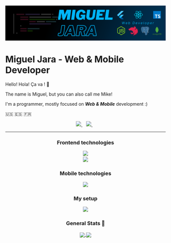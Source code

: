 ![Main Picture](https://github.com/Miguel-A-Jara/Miguel-A-Jara/blob/main/MiguelJara-Banner.png?raw=true)



<h1>
  Miguel Jara - Web & Mobile Developer
</h1>

<p>
  Hello! Hola! Ça va ! 🤘 
  
  The name is Miguel, but you can also call me Mike!
  
  I'm a programmer, mostly focused on <strong><i>Web & Mobile</i></strong> development :)

  🇺🇸 🇪🇸 🇫🇷
</p>

<!-- NOTE: Socials -->
<p align='center'>
  <!-- NOTE: LinkedIn -->
  <a href="https://www.linkedin.com/in/miguel-a-jara/">
    <img src="https://img.shields.io/badge/linkedin-%230077B5.svg?&style=for-the-badge&logo=linkedin&logoColor=white" />
  </a>&nbsp;&nbsp;
  <!-- NOTE: StackOverflow -->
  <a href="https://stackoverflow.com/users/17843903/miguel-jara">
    <img src="https://img.shields.io/badge/stackoverflow-F58025.svg?&style=for-the-badge&logo=stackoverflow&logoColor=white" />        
  </a>&nbsp;&nbsp;
</p>

<hr />

<!-- NOTE: Programming Stuff -->
<h3 align='center'>Frontend technologies</h3>
<p align='center'>
  <!-- NOTE: Frontend -->
  <img src='https://skillicons.dev/icons?i=html,css,js,ts,react,nextjs' />

  <br />
  
  <!-- NOTE: Styling -->
  <img src='https://skillicons.dev/icons?i=mui,tailwind' />
</p>

<h3 align='center'>Mobile technologies</h3>
<p align='center'>
  <!-- NOTE: Mobile Development -->
  <img src='https://skillicons.dev/icons?i=dart,flutter,androidstudio' />
</p>

<!-- NOTE: Setup -->
<h3 align='center'>My setup</h3>
<p align='center'>
  <!-- NOTE: Setup -->
  <img src='https://skillicons.dev/icons?i=vscode,linux,docker,git,github' />
</p>

<h3 align="center">General Stats 👀</h3>
<p align='center'>
  <!-- NOTE: General Stats -->
  <a href="https://github.com/anuraghazra/github-readme-stats">
    <img height=200 align="center" src="https://github-readme-stats.vercel.app/api?username=Miguel-A-Jara&show_icons=true&bg_color=002E4E&hide_border=true&include_all_commits=true&text_color=ffffff" />
  </a>
  <!-- NOTE: Most Used Languages -->
  <a href="https://github.com/anuraghazra/github-readme-stats">
    <img height=200 align="center" src="https://github-readme-stats.vercel.app/api/top-langs/?username=Miguel-A-Jara&layout=compact&bg_color=002E4E&hide_border=true&text_color=ffffff" />
  </a>
</p>

